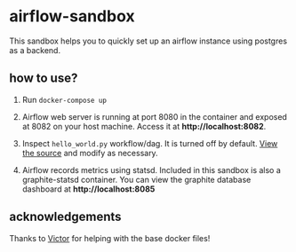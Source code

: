# airflow-sandbox

This sandbox helps you to quickly set up an airflow instance using postgres as a backend.

## how to use?

  1. Run `docker-compose up`

  2. Airflow web server is running at port 8080 in the container and exposed at 8082 on your host machine. Access it at **http://localhost:8082**.

  3. Inspect `hello_world.py` workflow/dag. It is turned off by default. [View the source](https://github.com/mereba/airflow-sandbox/blob/master/dags/team_x/workflow_1/hello_world.py) and modify as necessary.

  4. Airflow records metrics using statsd. Included in this sandbox is also a graphite-statsd container. You can view the graphite database dashboard at **http://localhost:8085**

## acknowledgements
Thanks to [Victor](https://github.com/Datkros) for helping with the base docker files!
